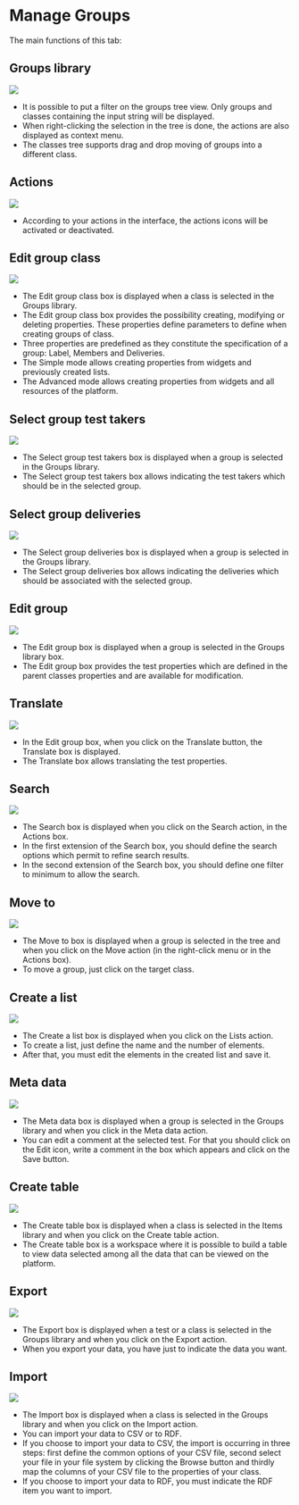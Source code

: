 <!--
parent: Groups
created_at: '2011-04-22 09:12:06'
updated_at: '2013-03-13 13:56:26'
authors:
    - 'Jérôme Bogaerts'
contributors:
    - 'Franck Gismondi'
tags:
    - Groups
-->

Manage Groups
=============

The main functions of this tab:

Groups library
--------------

![](../resources/groups-library.png)

-   It is possible to put a filter on the groups tree view. Only groups and classes containing the input string will be displayed.
-   When right-clicking the selection in the tree is done, the actions are also displayed as context menu.
-   The classes tree supports drag and drop moving of groups into a different class.

Actions
-------

![](../resources/groups-actions.png)

-   According to your actions in the interface, the actions icons will be activated or deactivated.

Edit group class
----------------

![](../resources/groups-editclass.png)

-   The Edit group class box is displayed when a class is selected in the Groups library.
-   The Edit group class box provides the possibility creating, modifying or deleting properties. These properties define parameters to define when creating groups of class.
-   Three properties are predefined as they constitute the specification of a group: Label, Members and Deliveries.
-   The Simple mode allows creating properties from widgets and previously created lists.
-   The Advanced mode allows creating properties from widgets and all resources of the platform.

Select group test takers
------------------------

![](../resources/groups-selectgrouptesttakers.png)

-   The Select group test takers box is displayed when a group is selected in the Groups library.
-   The Select group test takers box allows indicating the test takers which should be in the selected group.

Select group deliveries
-----------------------

![](../resources/groups-selectgroupdeliveries.png)

-   The Select group deliveries box is displayed when a group is selected in the Groups library.
-   The Select group deliveries box allows indicating the deliveries which should be associated with the selected group.

Edit group
----------

![](../resources/groups-edit.png)

-   The Edit group box is displayed when a group is selected in the Groups library box.
-   The Edit group box provides the test properties which are defined in the parent classes properties and are available for modification.

Translate
---------

![](../resources/groups-translate.png)

-   In the Edit group box, when you click on the Translate button, the Translate box is displayed.
-   The Translate box allows translating the test properties.

Search
------

![](../resources/groups-search.png)

-   The Search box is displayed when you click on the Search action, in the Actions box.
-   In the first extension of the Search box, you should define the search options which permit to refine search results.
-   In the second extension of the Search box, you should define one filter to minimum to allow the search.

Move to
-------

![](../resources/groups-move.png)

-   The Move to box is displayed when a group is selected in the tree and when you click on the Move action (in the right-click menu or in the Actions box).
-   To move a group, just click on the target class.

Create a list
-------------

![](../resources/groups-list.png)

-   The Create a list box is displayed when you click on the Lists action.
-   To create a list, just define the name and the number of elements.
-   After that, you must edit the elements in the created list and save it.

Meta data
---------

![](../resources/groups-metadata.png)

-   The Meta data box is displayed when a group is selected in the Groups library and when you click in the Meta data action.
-   You can edit a comment at the selected test. For that you should click on the Edit icon, write a comment in the box which appears and click on the Save button.

Create table
------------

![](../resources/groups-createtable.png)

-   The Create table box is displayed when a class is selected in the Items library and when you click on the Create table action.
-   The Create table box is a workspace where it is possible to build a table to view data selected among all the data that can be viewed on the platform.

Export
------

![](../resources/groups-export.png)

-   The Export box is displayed when a test or a class is selected in the Groups library and when you click on the Export action.
-   When you export your data, you have just to indicate the data you want.

Import
------

![](../resources/groups-import.png)

-   The Import box is displayed when a class is selected in the Groups library and when you click on the Import action.
-   You can import your data to CSV or to RDF.
-   If you choose to import your data to CSV, the import is occurring in three steps: first define the common options of your CSV file, second select your file in your file system by clicking the Browse button and thirdly map the columns of your CSV file to the properties of your class.
-   If you choose to import your data to RDF, you must indicate the RDF item you want to import.



